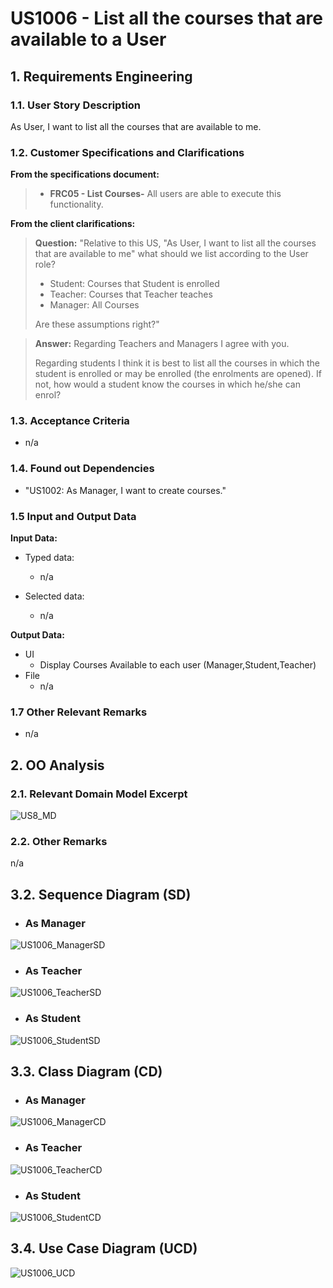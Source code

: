 # US1006 - List all the courses that are available to a User

## 1. Requirements Engineering


### 1.1. User Story Description


As User, I want to list all the courses that are available to me.

### 1.2. Customer Specifications and Clarifications


**From the specifications document:**

> - **FRC05 - List Courses-** All users are able to execute this functionality.


**From the client clarifications:**

> **Question:** "Relative to this US, "As User, I want to list all the courses that are available to me" what should we list according to the User role? 
> - Student: Courses that Student is enrolled
> - Teacher: Courses that Teacher teaches  
> - Manager: All Courses 
> 
> Are these assumptions right?"

> **Answer:** 
> Regarding Teachers and Managers I agree with you.
>
> Regarding students I think it is best to list all the courses in which the student is enrolled or may be enrolled (the enrolments are opened). If not, how would a student know the courses in which he/she can enrol?




### 1.3. Acceptance Criteria

- n/a


### 1.4. Found out Dependencies


* "US1002: As Manager, I want to create courses."



### 1.5 Input and Output Data


**Input Data:**

* Typed data:
    * n/a

* Selected data:
    * n/a


**Output Data:**

* UI
    * Display Courses Available to each user (Manager,Student,Teacher)
* File
    * n/a



### 1.7 Other Relevant Remarks

* n/a


## 2. OO Analysis

### 2.1. Relevant Domain Model Excerpt

![US8_MD](US8_MD.svg)

### 2.2. Other Remarks

n/a



## 3.2. Sequence Diagram (SD)

- ### As Manager

![US1006_ManagerSD](ManagerSD.svg)

- ###    As Teacher

![US1006_TeacherSD](TeacherSD.svg)

- ### As Student

![US1006_StudentSD](StudentSD.svg)

## 3.3. Class Diagram (CD)

- ### As Manager

![US1006_ManagerCD](ManagerCD.svg)

- ###    As Teacher

![US1006_TeacherCD](TeacherCD.svg)

- ### As Student

![US1006_StudentCD](StudentCD.svg)


## 3.4. Use Case Diagram (UCD)
![US1006_UCD](UCD.svg)